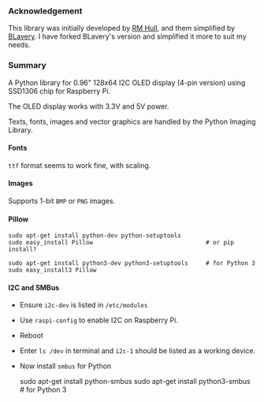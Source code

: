 ### Acknowledgement ###

This library was initially developed by [RM Hull](https://github.com/rm-hull/ssd1306), and them simplified by [BLavery](https://github.com/BLavery/lib_oled96). I have forked BLavery's version and simplified it more to suit my needs.

### Summary ###

A Python library for 0.96" 128x64 I2C OLED display (4-pin version) using SSD1306 chip for Raspberry Pi.

The OLED display works with 3.3V and 5V power.

Texts, fonts, images and vector graphics are handled by the Python Imaging Library.

#### Fonts ####

`ttf` format seems to work fine, with scaling.

#### Images ####

Supports 1-bit `BMP` or `PNG` images.

#### Pillow ####

    sudo apt-get install python-dev python-setuptools
    sudo easy_install Pillow                                # or pip install?
    
    sudo apt-get install python3-dev python3-setuptools     # for Python 3
    sudo easy_install3 Pillow

#### I2C and SMBus ####

- Ensure `i2c-dev` is listed in `/etc/modules`
- Use `raspi-config` to enable I2C on Raspberry Pi. 
- Reboot
- Enter `ls /dev` in terminal and `i2c-1` should be listed as a working device.
- Now install `smbus` for Python


    sudo apt-get install python-smbus
    sudo apt-get install python3-smbus                      # for Python 3
